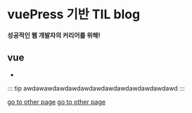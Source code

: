# vuePress 기반 TIL blog

**성공적인 웹 개발자의 커리어를 위해!**

## vue
- 

::: tip
awdawawdawdawdawdawdawdawdawdawdawdawd
:::

[go to other page](./hello.md)
[go to other page](./helloqw.md)
